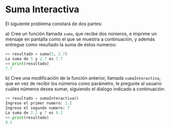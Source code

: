 # Suma Interactiva

El siguiente problema constará de dos partes:

a) Cree un función llamada `suma`, que recibe dos números, e imprime un mensaje en pantalla
como el que se muestra a continuación, y además entregue como resultado la suma de
éstos numeros:

```python
>> resultado = suma(5, 2.7)
La suma de 5 y 2.7 es 7.7
>> print(resultado)
7.7
```

b) Cree una modificación de la función anterior, llamada `sumaInteractiva`, que en vez de
recibir los números como parámetro, le pregunte al usuario cuáles números desea sumar,
siguiendo el dialogo indicado a continuación:

```python
>> resultado = sumaInteractiva()
Ingrese el primer numero: 2.2
Ingrese el segundo numero: 7
La suma de 2.2 y 7 es 9.2
>> print(resultado)
9.2
```
